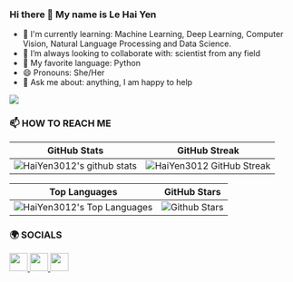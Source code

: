 ### Hi there 👋 My name is Le Hai Yen

* 🧠 I'm currently learning: Machine Learning, Deep Learning, Computer Vision, Natural Language Processing and Data Science.
* 👯 I’m always looking to collaborate with: scientist from any field
* 💜 My favorite language: Python
* 😄 Pronouns: She/Her
* 💬 Ask me about: anything, I am happy to help

<a href="https://www.github.com/HaiYen3012" target="_blank" rel="noreferrer"><img
src="https://img.shields.io/github/followers/HaiYen3012?logo=github&style=for-the-badge&color=0891b2&labelColor=312e81" /></a>

### 📫 HOW TO REACH ME
| **GitHub Stats** | **GitHub Streak** |
| --- | --- |
| ![HaiYen3012's github stats](https://github-readme-stats.vercel.app/api?username=HaiYen3012&show_icons=true&theme=tokyonight) | ![HaiYen3012 GitHub Streak](https://github-readme-streak-stats.herokuapp.com/?user=HaiYen3012&theme=tokyonight) |

| **Top Languages** | **GitHub Stars** |
| --- | --- |
| ![HaiYen3012's Top Languages](https://github-readme-stats.vercel.app/api/top-langs/?username=HaiYen3012&theme=tokyonight&layout=compact) | ![Github Stars](https://github-readme-stats.vercel.app/api?username=HaiYen3012&show_icons=true&locale=en&count_private=true&hide_rank=true&custom_title=My%20GitHub%20Stats&disable_animations=true&theme=tokyonight) |


### 🌍 SOCIALS

<p align="left"> <a href="https://www.facebook.com/profile.php?id=100039096104296" target="_blank" rel="noreferrer"> <picture> <source media="(prefers-color-scheme: dark)" srcset="https://raw.githubusercontent.com/danielcranney/readme-generator/main/public/icons/socials/facebook-dark.svg" /> <source media="(prefers-color-scheme: light)" srcset="https://raw.githubusercontent.com/danielcranney/readme-generator/main/public/icons/socials/facebook.svg" /> <img src="https://raw.githubusercontent.com/danielcranney/readme-generator/main/public/icons/socials/facebook.svg" width="32" height="32" /> </picture> </a> <a href="https://www.github.com/HaiYen3012" target="_blank" rel="noreferrer"> <picture> <source media="(prefers-color-scheme: dark)" srcset="https://raw.githubusercontent.com/danielcranney/readme-generator/main/public/icons/socials/github-dark.svg" /> <source media="(prefers-color-scheme: light)" srcset="https://raw.githubusercontent.com/danielcranney/readme-generator/main/public/icons/socials/github.svg" /> <img src="https://raw.githubusercontent.com/danielcranney/readme-generator/main/public/icons/socials/github.svg" width="32" height="32" /> </picture> </a> <a href="https://www.linkedin.com/in/y%E1%BA%BFn-l%C3%AA-h%E1%BA%A3i-5625662ab/" target="_blank" rel="noreferrer"> <picture> <source media="(prefers-color-scheme: dark)" srcset="https://raw.githubusercontent.com/danielcranney/readme-generator/main/public/icons/socials/linkedin-dark.svg" /> <source media="(prefers-color-scheme: light)" srcset="https://raw.githubusercontent.com/danielcranney/readme-generator/main/public/icons/socials/linkedin.svg" /> <img src="https://raw.githubusercontent.com/danielcranney/readme-generator/main/public/icons/socials/linkedin.svg" width="32" height="32" /> </picture> </a></p>
